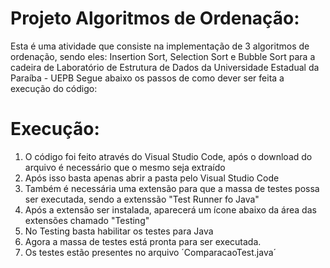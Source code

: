 # Projeto Algoritmos de Ordenação:

Esta é uma atividade que consiste na implementação de 3 algoritmos de ordenação, sendo eles: Insertion Sort, Selection Sort e Bubble Sort para a cadeira de Laboratório de Estrutura de Dados da Universidade Estadual da Paraíba - UEPB
Segue abaixo os passos de como dever ser feita a execução do código:

# Execução:

1. O código foi feito através do Visual Studio Code, após o download do arquivo é necessário que o mesmo seja extraído
2. Após isso basta apenas abrir a pasta pelo Visual Studio Code
3. Também é necessária uma extensão para que a massa de testes possa ser executada, sendo a extenssão "Test Runner fo Java"
4. Após a extensão ser instalada, aparecerá um ícone abaixo da área das extensões chamado "Testing"
5. No Testing basta habilitar os testes para Java
6. Agora a massa de testes está pronta para ser executada.
7. Os testes estão presentes no arquivo ´ComparacaoTest.java´
